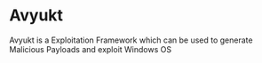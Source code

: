 # Avyukt
Avyukt is a Exploitation Framework which can be used to generate Malicious Payloads and exploit Windows OS
